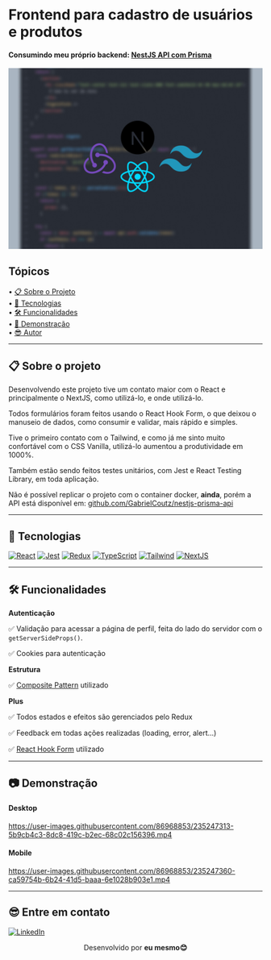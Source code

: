 # Frontend para cadastro de usuários e produtos
<h4>Consumindo meu próprio backend: <a href="https://github.com/GabrielCoutz/nestjs-prisma-api">NestJS API com Prisma</a> </h4>

<div align="center">
  <img src="./github-assets/banner.jpg" alt="Banner do projeto" />
</div>

## Tópicos

<div>
 • <a href="#sobre">📋 Sobre o Projeto</a> </br>
 • <a href="#tecnologias">🔮 Tecnologias</a> </br>
 • <a href="#funcionalidades">🛠 Funcionalidades</a> </br>
 • <a href="#demonstração">🎥 Demonstração</a> </br>
 • <a href="#author">😎 Autor</a> </br>
</div>

---

<h2 id="sobre">📋 Sobre o projeto</h2>

Desenvolvendo este projeto tive um contato maior com o React e principalmente o NextJS, como utilizá-lo, e onde utilizá-lo.

Todos formulários foram feitos usando o React Hook Form, o que deixou o manuseio de dados, como consumir e validar, mais rápido e simples.

Tive o primeiro contato com o Tailwind, e como já me sinto muito confortável com o CSS Vanilla, utilizá-lo aumentou a produtividade em 1000%.

Também estão sendo feitos testes unitários, com Jest e React Testing Library, em toda aplicação.

Não é possível replicar o projeto com o container docker, **ainda**, porém a API está disponível em: <a href="https://github.com/GabrielCoutz/nestjs-prisma-api">github.com/GabrielCoutz/nestjs-prisma-api</a>

---


<h2 id="tecnologias">🔮 Tecnologias</h2>

[![React](https://img.shields.io/badge/React-20232A?style=for-the-badge&logo=react&logoColor=61DAFB)](https://react.dev/) [![Jest](https://img.shields.io/badge/Jest-C21325?style=for-the-badge&logo=jest&logoColor=white)](https://jestjs.io/pt-BR/) [![Redux](https://img.shields.io/badge/Redux-593D88?style=for-the-badge&logo=redux&logoColor=white)](https://redux.js.org/) [![TypeScript](https://img.shields.io/badge/typescript-%23007ACC.svg?style=for-the-badge&logo=typescript&logoColor=white)](https://www.typescriptlang.org/pt/) [![Tailwind](https://img.shields.io/badge/Tailwind_CSS-38B2AC?style=for-the-badge&logo=tailwind-css&logoColor=white)](https://tailwindcss.com/) [![NextJS](https://img.shields.io/badge/next.js-000000?style=for-the-badge&logo=nextdotjs&logoColor=white
)](https://nextjs.org/)

---


<h2 id="funcionalidades">🛠 Funcionalidades</h2>

**Autenticação**

:white_check_mark: Validação para acessar a página de perfil, feita do lado do servidor com o `getServerSideProps()`.

:white_check_mark: Cookies para autenticação

**Estrutura**

:white_check_mark: <a href="https://betterprogramming.pub/compound-component-design-pattern-in-react-34b50e32dea0">Composite Pattern</a> utilizado

**Plus**

:white_check_mark: Todos estados e efeitos são gerenciados pelo Redux

:white_check_mark: Feedback em todas ações realizadas (loading, error, alert...)

:white_check_mark: <a href="https://react-hook-form.com/">React Hook Form</a> utilizado

---

<h2 id="demonstração">📷 Demonstração</h2>



#### Desktop

https://user-images.githubusercontent.com/86968853/235247313-5b9cb4c3-8dc8-419c-b2ec-68c02c156396.mp4

#### Mobile

https://user-images.githubusercontent.com/86968853/235247360-ca59754b-6b24-41d5-baaa-6e1028b903e1.mp4

---

<h2 id="author">😎 Entre em contato</h2>

[![LinkedIn](https://img.shields.io/badge/LinkedIn-%230077B5.svg?logo=linkedin&logoColor=white)](https://www.linkedin.com/in/gabrielcoutz/) 
<div align="center">
  Desenvolvido por <strong>eu mesmo😊</strong>
</div>
